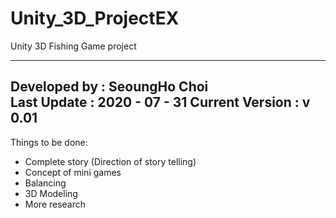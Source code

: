 # Unity_3D_ProjectEX
Unity 3D Fishing Game project

-----------------------------------------------------------------------
Developed by : SeoungHo Choi      
Last Update : 2020 - 07 - 31
Current Version : v 0.01    
-----------------------------------------------------------------------

Things to be done:
- Complete story (Direction of story telling)
- Concept of mini games
- Balancing
- 3D Modeling
- More research
